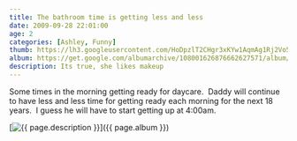 ```yaml
---
title: The bathroom time is getting less and less
date: 2009-09-28 22:01:00
age: 2
categories: [Ashley, Funny]
thumb: https://lh3.googleusercontent.com/HoDpzlT2CHgr3xKYw1AqmAg1Rj2Vo53lUuixEelVY9zQ2HdVelJ0UsHYTT3JxILPrDz3pxLs4Z27I_IVWg=w293-h220
album: https://get.google.com/albumarchive/108001626876662627571/album/AF1QipPRDsQaFRM2yQv2mRexnz6UpeCLClj0ku-bc-TF?authKey=CJ_V76P5rO6keA
description: Its true, she likes makeup
---
```

Some times in the morning getting ready for daycare.  Daddy will continue to have less and less time for getting ready each morning for the next 18 years.  I guess he will have to start getting up at 4:00am.

[<img src="{{ page.thumb }}" alt="{{ page.description }}" class="wyseguys-album"/>]({{ page.album }})
